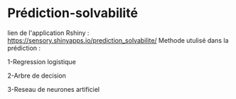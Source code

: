 # Prédiction-solvabilité
lien de l'application Rshiny : https://sensory.shinyapps.io/prediction_solvabilite/
Methode utulisé dans la prédiction :

1-Regression logistique

2-Arbre de decision

3-Reseau de neurones artificiel

